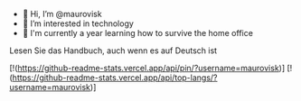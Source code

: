 
- 👋 Hi, I’m @maurovisk
- 👀 I’m interested in technology
- 🌱 I'm currently a year learning how to survive the home office

Lesen Sie das Handbuch, auch wenn es auf Deutsch ist

[!(https://github-readme-stats.vercel.app/api/pin/?username=maurovisk)]
[!(https://github-readme-stats.vercel.app/api/top-langs/?username=maurovisk)]


